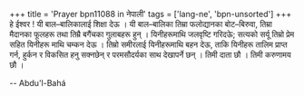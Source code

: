 +++
title = 'Prayer bpn11088 in नेपाली'
tags = ['lang-ne', 'bpn-unsorted']
+++
हे ईश्वर ! यी बाल–बालिकालाई शिक्षा देऊ । यी बाल–बालिका तिम्रा फलोद्यानका बोट–बिरुवा, तिम्रा मैदानका फूलहरू तथा तिम्रै बगैंचका गुलाबहरू हुन् । यिनीहरूमाथि जलवृष्टि गरिदऊे; सत्यको सर्यू तिम्रो प्रेम सहित यिनीहरू माथि चम्कन देऊ । तिम्रो समीरलाई यिनीहरूमाथि बहन देऊ, ताकि यिनीहरू तालिम प्राप्त गर्न, हुर्कन र विकसित हनु सक्नछेन् र परमसौदर्यका साथ देखापर्ने छन् । तिमी दाता छौ । तिमी करुणामय छौ ।

-- Abdu'l-Bahá
